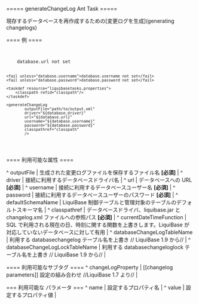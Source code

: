 ===== generateChangeLog Ant Task =====

現存するデータベースを再作成するための[変更ログを生成](generating changelogs)


==== 例 ====

<code xml>
<target name="generateChangelog" depends="prepare">
    <fail unless="database.url">database.url not set</fail>

    <fail unless="database.username">database.username not set</fail>
    <fail unless="database.password">database.password not set</fail>

    <taskdef resource="liquibasetasks.properties">
        <classpath refid="classpath"/>
    </taskdef>

    <generateChangeLog
            outputFile="path/to/output.xml"
            driver="${database.driver}"
            url="${database.url}"
            username="${database.username}"
            password="${database.password}"
            classpathref="classpath"
            />
</target>
</code>


==== 利用可能な属性 ====

^ outputFile  | 生成された変更ログファイルを保存するファイル名 **[必須]**  | 
^ driver  | 接続に利用するデータベースドライバ名  | 
^ url  | データベースへの URL **[必須]**   | 
^ username  | 接続に利用するデータベースユーザー名 **[必須]**  | 
^ password  | 接続に利用するデータベースユーザーのパスワード **[必須]**  | 
^ defaultSchemaName  | LiquiBase 制御テーブルと管理対象のテーブルのデフォルトスキーマ名 |
^ classpathref  | データベースドライバ、liquibase.jar と changelog.xml ファイルへの参照パス  **[必須]** | 
^ currentDateTimeFunction  | SQL で利用される現在の日、時刻に関する関数を上書きします。LiquiBase が対応していないデータベースに対して有用  | 
^ databaseChangeLogTableName  | 利用する databasechangelog テーブル名を上書き  // LiquiBase 1.9 から// |
^ databaseChangeLogLockTableName  | 利用する databasechangeloglock テーブル名を上書き // LiquiBase 1.9 から//  |

==== 利用可能なサブタグ ====
^ changeLogProperty  |  [[changelog parameters]] 設定の組み合わせ //LiquiBase 1.7 より// | 

=== 利用可能な <changeLogProperty> パラメータ ===
^ name  | 設定するプロパティ名  | 
^ value  | 設定するプロパティ値  | 


